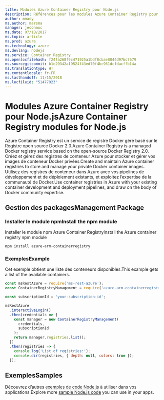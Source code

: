 ```yaml
---
title: Modules Azure Container Registry pour Node.js
description: Références pour les modules Azure Container Registry pour Node.js
author: mmacy
ms.author: marsma
manager: jeconnoc
ms.date: 07/18/2017
ms.topic: article
ms.prod: azure
ms.technology: azure
ms.devlang: nodejs
ms.service: Container Registry
ms.openlocfilehash: f24fa268f9c471925a1bdf0cbae8044d97bc7679
ms.sourcegitcommit: b1e29342a19524f43ed70f4bc961dcfdacffb14a
ms.translationtype: HT
ms.contentlocale: fr-FR
ms.lasthandoff: 11/15/2018
ms.locfileid: "51477923"
---
```

# <a name="azure-container-registry-modules-for-nodejs"></a><span data-ttu-id="463e6-103">Modules Azure Container Registry pour Node.js</span><span class="sxs-lookup"><span data-stu-id="463e6-103">Azure Container Registry modules for Node.js</span></span>

<span data-ttu-id="463e6-104">Azure Container Registry est un service de registre Docker géré basé sur le Registre open source Docker 2.0.</span><span class="sxs-lookup"><span data-stu-id="463e6-104">Azure Container Registry is a managed Docker registry service based on the open-source Docker Registry 2.0.</span></span> <span data-ttu-id="463e6-105">Créez et gérez des registres de conteneur Azure pour stocker et gérer vos images de conteneur Docker privées.</span><span class="sxs-lookup"><span data-stu-id="463e6-105">Create and maintain Azure container registries to store and manage your private Docker container images.</span></span> <span data-ttu-id="463e6-106">Utilisez des registres de conteneur dans Azure avec vos pipelines de développement et de déploiement existants, et exploitez l’expertise de la communauté de Docker.</span><span class="sxs-lookup"><span data-stu-id="463e6-106">Use container registries in Azure with your existing container development and deployment pipelines, and draw on the body of Docker community expertise.</span></span>

## <a name="management-package"></a><span data-ttu-id="463e6-107">Gestion des packages</span><span class="sxs-lookup"><span data-stu-id="463e6-107">Management Package</span></span>

### <a name="install-the-npm-module"></a><span data-ttu-id="463e6-108">Installer le module npm</span><span class="sxs-lookup"><span data-stu-id="463e6-108">Install the npm module</span></span>

<span data-ttu-id="463e6-109">Installer le module npm Azure Container Registry</span><span class="sxs-lookup"><span data-stu-id="463e6-109">Install the Azure container registry npm module</span></span>

```bash
npm install azure-arm-containerregistry
```

### <a name="example"></a><span data-ttu-id="463e6-110">Exemples</span><span class="sxs-lookup"><span data-stu-id="463e6-110">Example</span></span>

<span data-ttu-id="463e6-111">Cet exemple obtient une liste des conteneurs disponibles.</span><span class="sxs-lookup"><span data-stu-id="463e6-111">This example gets a list of the available containers.</span></span>

```javascript
const msRestAzure = require('ms-rest-azure');
const ContainerRegistryManagement = require('azure-arm-containerregistry');

const subscriptionId = 'your-subscription-id';

msRestAzure
  .interactiveLogin()
  .then(credentials => {
    const manager = new ContainerRegistryManagement(
      credentials,
      subscriptionId
    );
    return manager.registries.list();
  })
  .then(registries => {
    console.log('List of registries:');
    console.dir(registries, { depth: null, colors: true });
  });
```

## <a name="samples"></a><span data-ttu-id="463e6-112">Exemples</span><span class="sxs-lookup"><span data-stu-id="463e6-112">Samples</span></span>

<span data-ttu-id="463e6-113">Découvrez d’autres [exemples de code Node.js](https://azure.microsoft.com/resources/samples/?platform=nodejs) à utiliser dans vos applications.</span><span class="sxs-lookup"><span data-stu-id="463e6-113">Explore more [sample Node.js code](https://azure.microsoft.com/resources/samples/?platform=nodejs) you can use in your apps.</span></span>
